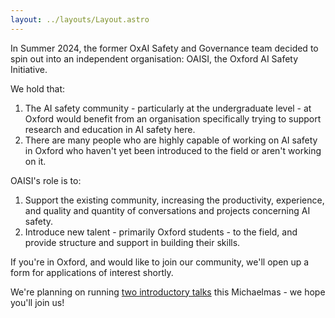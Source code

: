 ```yaml
---
layout: ../layouts/Layout.astro
---
```

In Summer 2024, the former OxAI Safety and Governance team decided to spin out into an independent organisation: OAISI, the Oxford AI Safety Initiative.

We hold that:
1. The AI safety community - particularly at the undergraduate level - at Oxford would benefit from an organisation specifically trying to support research and education in AI safety here.
2. There are many people who are highly capable of working on AI safety in Oxford who haven't yet been introduced to the field or aren't working on it.

OAISI's role is to:
1. Support the existing community, increasing the productivity, experience, and quality and quantity of conversations and projects concerning AI safety.
2. Introduce new talent - primarily Oxford students - to the field, and provide structure and support in building their skills.

If you're in Oxford, and would like to join our community, we'll open up a form for applications of interest shortly.

We're planning on running [two introductory talks](introtalks) this Michaelmas - we hope you'll join us!